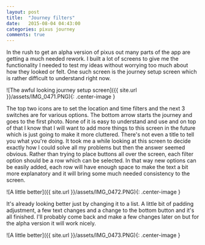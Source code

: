 ```yaml
---
layout: post
title:  "Journey filters"
date:   2015-08-04 04:43:00
categories: pixus journey
comments: true
---
```


In the rush to get an alpha version of pixus out many parts of the app are getting a much needed rework. I built a lot of screens to give me the functionality I needed to test my ideas without worrying too much about how they looked or felt. One such screen is the journey setup screen which is rather difficult to understand right now.

![The awful looking journey setup screen]({{ site.url }}/assets/IMG_0471.PNG){: .center-image }

The top two icons are to set the location and time filters and the next 3 switches are for various options. The bottom arrow starts the journey and goes to the first photo. None of it is easy to understand and use and on top of that I know that I will want to add more things to this screen in the future which is just going to make it more cluttered. There's not even a title to tell you what you're doing. It took me a while looking at this screen to decide exactly how I could solve all my problems but then the answer seemed obvious. Rather than trying to place buttons all over the screen, each filter option should be a row which can be selected. In that way new options can be easily added, each row will have enough space to make the text a bit more explanatory and it will bring some much needed consistency to the screen.

![A little better]({{ site.url }}/assets/IMG_0472.PNG){: .center-image }

It's already looking better just by changing it to a list. A little bit of padding adjustment, a few text changes and a change to the bottom button and it's all finished. I'll probably come back and make a few changes later on but for the alpha version it will work nicely.

![A little better]({{ site.url }}/assets/IMG_0473.PNG){: .center-image }